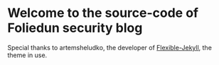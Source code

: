 # Welcome to the source-code of Foliedun security blog


Special thanks to artemsheludko, the developer of [Flexible-Jekyll](https://github.com/artemsheludko/flexible-jekyll), the theme in use.
